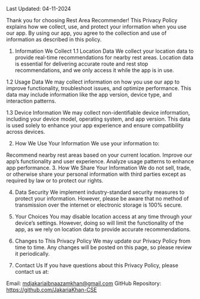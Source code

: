 Last Updated: 04-11-2024

Thank you for choosing Rest Area Recommender! This Privacy Policy explains how we collect, use, and protect your information when you use our app. By using our app, you agree to the collection and use of information as described in this policy.

1. Information We Collect
1.1 Location Data
We collect your location data to provide real-time recommendations for nearby rest areas. Location data is essential for delivering accurate route and rest stop recommendations, and we only access it while the app is in use.

1.2 Usage Data
We may collect information on how you use our app to improve functionality, troubleshoot issues, and optimize performance. This data may include information like the app version, device type, and interaction patterns.

1.3 Device Information
We may collect non-identifiable device information, including your device model, operating system, and app version. This data is used solely to enhance your app experience and ensure compatibility across devices.

2. How We Use Your Information
We use your information to:

Recommend nearby rest areas based on your current location.
Improve our app’s functionality and user experience.
Analyze usage patterns to enhance app performance.
3. How We Share Your Information
We do not sell, trade, or otherwise share your personal information with third parties except as required by law or to protect our rights.

4. Data Security
We implement industry-standard security measures to protect your information. However, please be aware that no method of transmission over the internet or electronic storage is 100% secure.

5. Your Choices
You may disable location access at any time through your device’s settings. However, doing so will limit the functionality of the app, as we rely on location data to provide accurate recommendations.

6. Changes to This Privacy Policy
We may update our Privacy Policy from time to time. Any changes will be posted on this page, so please review it periodically.

7. Contact Us
If you have questions about this Privacy Policy, please contact us at:

Email: mdjakariaibnaazamkhan@gmail.com
GitHub Repository: https://github.com/JakariaKhan-CSE
